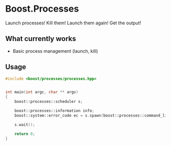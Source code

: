 Boost.Processes
===============

Launch processes! Kill them! Launch them again! Get the output!

What currently works
--------------------

 * Basic process management (launch, kill)

Usage
-----

```cpp
#include <boost/processes/processes.hpp>


int main(int argc, char ** argv)
{
    boost::processes::scheduler s;

    boost::processes::information info;
    boost::system::error_code ec = s.spawn(boost::processes::command_line("notepad.exe") << "c:/windows/win.ini", info);

    s.wait();

    return 0;
}
```